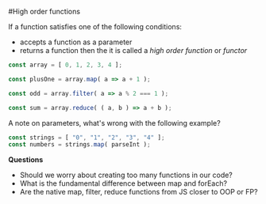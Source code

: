 #High order functions

If a function satisfies one of the following conditions:
* accepts a function as a parameter
* returns a function
then the it is called a *high order function* or *functor*

```javascript
const array = [ 0, 1, 2, 3, 4 ];

const plusOne = array.map( a => a + 1 );

const odd = array.filter( a => a % 2 === 1 );

const sum = array.reduce( ( a, b ) => a + b );
```

A note on parameters, what's wrong with the following example?
```javascript
const strings = [ "0", "1", "2", "3", "4" ];
const numbers = strings.map( parseInt );
```

**Questions**
* Should we worry about creating too many functions in our code?
* What is the fundamental difference between map and forEach?
* Are the native map, filter, reduce functions from JS closer to OOP or FP?
